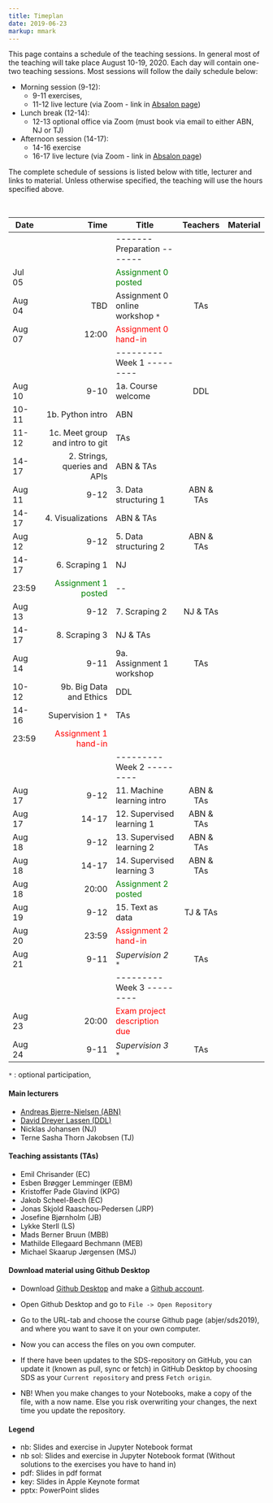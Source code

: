```yaml
---
title: Timeplan
date: 2019-06-23
markup: mmark
---
```


This page contains a schedule of the teaching sessions. In general most of the teaching will take place August 10-19, 2020. Each day will contain one-two teaching sessions. Most sessions will follow the daily schedule below:

- Morning session (9-12):
  - 9-11 exercises,
  - 11-12 live lecture (via Zoom - link in [Absalon page](https://absalon.ku.dk/courses/44054))
- Lunch break (12-14):
  - 12-13 optional office via Zoom (must book via email to either ABN, NJ or TJ)
- Afternoon session (14-17):
  - 14-16 exercise
  - 16-17 live lecture (via Zoom - link in [Absalon page](https://absalon.ku.dk/courses/44054))


The complete schedule of sessions is listed below with title, lecturer and links to material. Unless otherwise specified, the teaching will use the hours specified above.

<br />

Date  | Time  | Title | Teachers | Material
------|------:|-------|:--------:|:------
      |        | -------   Preparation  ------- | |
Jul 05|        |  <font color="green">Assignment 0 posted</font>   |  |
Aug 04| TBD        |  Assignment 0 online workshop `*`  |  TAs |
Aug 07|  12:00 | <font color="red">Assignment 0 hand-in</font>  |  |  
      |       | ---------   Week 1  --------- | | |
Aug 10|  9-10 | 1a. Course welcome | DDL |
 | 10-11 | 1b. Python intro  | ABN |  
 | 11-12 | 1c. Meet group and intro to git  | TAs |  
 | 14-17 | 2. Strings, queries and APIs | ABN & TAs|
Aug 11|  9-12 | 3. Data structuring 1 | ABN & TAs|
 | 14-17 | 4. Visualizations | ABN & TAs|
Aug 12|  9-12 | 5. Data structuring 2 | ABN & TAs|
 | 14-17 | 6. Scraping 1 | NJ |
 | 23:59 |  <font color="green">Assignment 1 posted</font>   |--  |  
Aug 13| 9-12| 7. Scraping 2 | NJ & TAs|
 |14-17| 8. Scraping 3 | NJ & TAs|
Aug 14 | 9-11  | 9a. Assignment 1 workshop | TAs |
 | 10-12  | 9b. Big Data and Ethics | DDL |
 | 14-16 | Supervision 1 `*` | TAs |
 | 23:59 |  <font color="red">Assignment 1 hand-in</font>   |  |  
      |       | ---------   Week 2  --------- | |
Aug 17|  9-12 | 11. Machine learning intro | ABN & TAs|
Aug 17| 14-17 | 12. Supervised learning 1 | ABN & TAs|  
Aug 18|  9-12 | 13. Supervised learning 2 | ABN & TAs|  
Aug 18| 14-17 | 14. Supervised learning 3 | ABN & TAs|
Aug 18| 20:00 | <font color="green">Assignment 2 posted</font>  |  |  
Aug 19|  9-12 | 15. Text as data  | TJ & TAs|
Aug 20| 23:59 | <font color="red">Assignment 2 hand-in</font>  |  |  
Aug 21| 9-11 |  *Supervision 2* `*` | TAs |
      |       | ---------   Week 3  ---------   | |
Aug 23| 20:00 | <font color="red">Exam project description due</font>  |  |  
Aug 24| 9-11 |  *Supervision 3* `*` | TAs |

`*` : optional participation,


#### Main lecturers
- [Andreas Bjerre-Nielsen (ABN)](https://abjer.github.io)
- [David Dreyer Lassen (DDL)](https://daviddlassen.github.io/)
- Nicklas Johansen (NJ)
- Terne Sasha Thorn Jakobsen (TJ)

#### Teaching assistants (TAs)
- Emil Chrisander (EC)
- Esben Brøgger Lemminger (EBM)
- Kristoffer Pade Glavind (KPG)
- Jakob Scheel-Bech (EC)
- Jonas Skjold Raaschou-Pedersen (JRP)
- Josefine Bjørnholm (JB)
- Lykke Sterll (LS)
- Mads Berner Bruun (MBB)
- Mathilde Ellegaard Bechmann (MEB)
- Michael Skaarup Jørgensen (MSJ)


#### Download material using Github Desktop
- Download [Github Desktop](https://desktop.github.com/) and make a [Github account](https://github.com/).

- Open Github Desktop and go to `File -> Open Repository`

- Go to the URL-tab and choose the course Github page (abjer/sds2019), and where you want to save it on your own computer.

- Now you can access the files on you own computer.

- If there have been updates to the SDS-repository on GitHub, you can update it (known as pull, sync or fetch) in GitHub Desktop by choosing SDS as your `Current repository` and press `Fetch origin`.

- NB! When you make changes to your Notebooks, make a copy of the file, with a now name. Else you risk overwriting your changes, the next time you update the repository.

#### Legend
- nb: Slides and exercise in Jupyter Notebook format
- nb sol: Slides and exercise in Jupyter Notebook format (Without solutions to the exercises you have to hand in)
- pdf: Slides in pdf format
- key: Slides in Apple Keynote format
- pptx: PowerPoint slides
